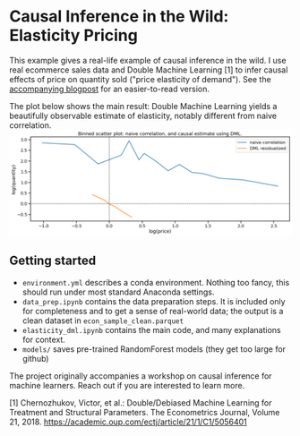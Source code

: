 # Causal Inference in the Wild: Elasticity Pricing
This example gives a real-life example of causal inference in the wild. I use real ecommerce sales data and Double Machine Learning [1] to infer causal effects of price on quantity sold ("price elasticity of demand"). See the [accompanying blogpost](https://medium.com/@lars.roemheld/causal-inference-example-elasticity-de4a3e2e621b?source=friends_link&sk=9165a7fcb8f806fe0dd05cf8df702216) for an easier-to-read version.

The plot below shows the main result: Double Machine Learning yields a beautifully observable estimate of elasticity, notably different from naive correlation.
![A binned scatterplot showing DML in action](img/elast_dml_result.png)

## Getting started
- `environment.yml` describes a conda environment. Nothing too fancy, this should run under most standard Anaconda settings.
- `data_prep.ipynb` contains the data preparation steps. It is included only for completeness and to get a sense of real-world data; the output is a clean dataset in `econ_sample_clean.parquet`
- `elasticity_dml.ipynb` contains the main code, and many explanations for context.
- `models/` saves pre-trained RandomForest models (they get too large for github)

The project originally accompanies a workshop on causal inference for machine learners. Reach out if you are interested to learn more.

[1] Chernozhukov, Victor, et al.: Double/Debiased Machine Learning for Treatment and Structural Parameters. The Econometrics Journal, Volume 21, 2018. https://academic.oup.com/ectj/article/21/1/C1/5056401
